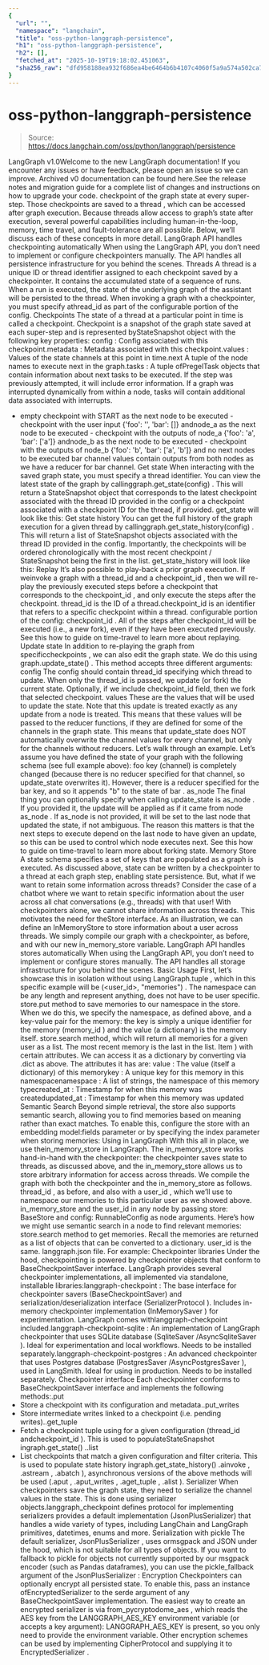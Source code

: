 ```yaml
---
{
  "url": "",
  "namespace": "langchain",
  "title": "oss-python-langgraph-persistence",
  "h1": "oss-python-langgraph-persistence",
  "h2": [],
  "fetched_at": "2025-10-19T19:18:02.451063",
  "sha256_raw": "dfd958188ea932f686ea4be6464b6b4107c4060f5a9a574a502ca74d3c4710c7"
}
---
```


# oss-python-langgraph-persistence

> Source: https://docs.langchain.com/oss/python/langgraph/persistence

LangGraph v1.0Welcome to the new LangGraph documentation! If you encounter any issues or have feedback, please open an issue so we can improve. Archived v0 documentation can be found here.See the release notes and migration guide for a complete list of changes and instructions on how to upgrade your code.
checkpoint
of the graph state at every super-step. Those checkpoints are saved to a thread
, which can be accessed after graph execution. Because threads
allow access to graph’s state after execution, several powerful capabilities including human-in-the-loop, memory, time travel, and fault-tolerance are all possible. Below, we’ll discuss each of these concepts in more detail.
LangGraph API handles checkpointing automatically
When using the LangGraph API, you don’t need to implement or configure checkpointers manually. The API handles all persistence infrastructure for you behind the scenes.
Threads
A thread is a unique ID or thread identifier assigned to each checkpoint saved by a checkpointer. It contains the accumulated state of a sequence of runs. When a run is executed, the state of the underlying graph of the assistant will be persisted to the thread. When invoking a graph with a checkpointer, you must specify athread_id
as part of the configurable
portion of the config.
Checkpoints
The state of a thread at a particular point in time is called a checkpoint. Checkpoint is a snapshot of the graph state saved at each super-step and is represented byStateSnapshot
object with the following key properties:
config
: Config associated with this checkpoint.metadata
: Metadata associated with this checkpoint.values
: Values of the state channels at this point in time.next
A tuple of the node names to execute next in the graph.tasks
: A tuple ofPregelTask
objects that contain information about next tasks to be executed. If the step was previously attempted, it will include error information. If a graph was interrupted dynamically from within a node, tasks will contain additional data associated with interrupts.
- empty checkpoint with
START
as the next node to be executed - checkpoint with the user input
{'foo': '', 'bar': []}
andnode_a
as the next node to be executed - checkpoint with the outputs of
node_a
{'foo': 'a', 'bar': ['a']}
andnode_b
as the next node to be executed - checkpoint with the outputs of
node_b
{'foo': 'b', 'bar': ['a', 'b']}
and no next nodes to be executed
bar
channel values contain outputs from both nodes as we have a reducer for bar
channel.
Get state
When interacting with the saved graph state, you must specify a thread identifier. You can view the latest state of the graph by callinggraph.get_state(config)
. This will return a StateSnapshot
object that corresponds to the latest checkpoint associated with the thread ID provided in the config or a checkpoint associated with a checkpoint ID for the thread, if provided.
get_state
will look like this:
Get state history
You can get the full history of the graph execution for a given thread by callinggraph.get_state_history(config)
. This will return a list of StateSnapshot
objects associated with the thread ID provided in the config. Importantly, the checkpoints will be ordered chronologically with the most recent checkpoint / StateSnapshot
being the first in the list.
get_state_history
will look like this:
Replay
It’s also possible to play-back a prior graph execution. If weinvoke
a graph with a thread_id
and a checkpoint_id
, then we will re-play the previously executed steps before a checkpoint that corresponds to the checkpoint_id
, and only execute the steps after the checkpoint.
thread_id
is the ID of a thread.checkpoint_id
is an identifier that refers to a specific checkpoint within a thread.
configurable
portion of the config:
checkpoint_id
. All of the steps after checkpoint_id
will be executed (i.e., a new fork), even if they have been executed previously. See this how to guide on time-travel to learn more about replaying.
Update state
In addition to re-playing the graph from specificcheckpoints
, we can also edit the graph state. We do this using graph.update_state()
. This method accepts three different arguments:
config
The config should contain thread_id
specifying which thread to update. When only the thread_id
is passed, we update (or fork) the current state. Optionally, if we include checkpoint_id
field, then we fork that selected checkpoint.
values
These are the values that will be used to update the state. Note that this update is treated exactly as any update from a node is treated. This means that these values will be passed to the reducer functions, if they are defined for some of the channels in the graph state. This means that update_state
does NOT automatically overwrite the channel values for every channel, but only for the channels without reducers. Let’s walk through an example.
Let’s assume you have defined the state of your graph with the following schema (see full example above):
foo
key (channel) is completely changed (because there is no reducer specified for that channel, so update_state
overwrites it). However, there is a reducer specified for the bar
key, and so it appends "b"
to the state of bar
.
as_node
The final thing you can optionally specify when calling update_state
is as_node
. If you provided it, the update will be applied as if it came from node as_node
. If as_node
is not provided, it will be set to the last node that updated the state, if not ambiguous. The reason this matters is that the next steps to execute depend on the last node to have given an update, so this can be used to control which node executes next. See this how to guide on time-travel to learn more about forking state.
Memory Store
A state schema specifies a set of keys that are populated as a graph is executed. As discussed above, state can be written by a checkpointer to a thread at each graph step, enabling state persistence. But, what if we want to retain some information across threads? Consider the case of a chatbot where we want to retain specific information about the user across all chat conversations (e.g., threads) with that user! With checkpointers alone, we cannot share information across threads. This motivates the need for theStore
interface. As an illustration, we can define an InMemoryStore
to store information about a user across threads. We simply compile our graph with a checkpointer, as before, and with our new in_memory_store
variable.
LangGraph API handles stores automatically
When using the LangGraph API, you don’t need to implement or configure stores manually. The API handles all storage infrastructure for you behind the scenes.
Basic Usage
First, let’s showcase this in isolation without using LangGraph.tuple
, which in this specific example will be (<user_id>, "memories")
. The namespace can be any length and represent anything, does not have to be user specific.
store.put
method to save memories to our namespace in the store. When we do this, we specify the namespace, as defined above, and a key-value pair for the memory: the key is simply a unique identifier for the memory (memory_id
) and the value (a dictionary) is the memory itself.
store.search
method, which will return all memories for a given user as a list. The most recent memory is the last in the list.
Item
) with certain attributes. We can access it as a dictionary by converting via .dict
as above.
The attributes it has are:
value
: The value (itself a dictionary) of this memorykey
: A unique key for this memory in this namespacenamespace
: A list of strings, the namespace of this memory typecreated_at
: Timestamp for when this memory was createdupdated_at
: Timestamp for when this memory was updated
Semantic Search
Beyond simple retrieval, the store also supports semantic search, allowing you to find memories based on meaning rather than exact matches. To enable this, configure the store with an embedding model:fields
parameter or by specifying the index
parameter when storing memories:
Using in LangGraph
With this all in place, we use thein_memory_store
in LangGraph. The in_memory_store
works hand-in-hand with the checkpointer: the checkpointer saves state to threads, as discussed above, and the in_memory_store
allows us to store arbitrary information for access across threads. We compile the graph with both the checkpointer and the in_memory_store
as follows.
thread_id
, as before, and also with a user_id
, which we’ll use to namespace our memories to this particular user as we showed above.
in_memory_store
and the user_id
in any node by passing store: BaseStore
and config: RunnableConfig
as node arguments. Here’s how we might use semantic search in a node to find relevant memories:
store.search
method to get memories. Recall the memories are returned as a list of objects that can be converted to a dictionary.
user_id
is the same.
langgraph.json
file. For example:
Checkpointer libraries
Under the hood, checkpointing is powered by checkpointer objects that conform to BaseCheckpointSaver interface. LangGraph provides several checkpointer implementations, all implemented via standalone, installable libraries:langgraph-checkpoint
: The base interface for checkpointer savers (BaseCheckpointSaver) and serialization/deserialization interface (SerializerProtocol
). Includes in-memory checkpointer implementation (InMemorySaver
) for experimentation. LangGraph comes withlanggraph-checkpoint
included.langgraph-checkpoint-sqlite
: An implementation of LangGraph checkpointer that uses SQLite database (SqliteSaver
/AsyncSqliteSaver
). Ideal for experimentation and local workflows. Needs to be installed separately.langgraph-checkpoint-postgres
: An advanced checkpointer that uses Postgres database (PostgresSaver
/AsyncPostgresSaver
), used in LangSmith. Ideal for using in production. Needs to be installed separately.
Checkpointer interface
Each checkpointer conforms to BaseCheckpointSaver interface and implements the following methods:.put
- Store a checkpoint with its configuration and metadata..put_writes
- Store intermediate writes linked to a checkpoint (i.e. pending writes)..get_tuple
- Fetch a checkpoint tuple using for a given configuration (thread_id
andcheckpoint_id
). This is used to populateStateSnapshot
ingraph.get_state()
..list
- List checkpoints that match a given configuration and filter criteria. This is used to populate state history ingraph.get_state_history()
.ainvoke
, .astream
, .abatch
), asynchronous versions of the above methods will be used (.aput
, .aput_writes
, .aget_tuple
, .alist
).
Serializer
When checkpointers save the graph state, they need to serialize the channel values in the state. This is done using serializer objects.langgraph_checkpoint
defines protocol for implementing serializers provides a default implementation (JsonPlusSerializer) that handles a wide variety of types, including LangChain and LangGraph primitives, datetimes, enums and more.
Serialization with pickle
The default serializer, JsonPlusSerializer
, uses ormsgpack and JSON under the hood, which is not suitable for all types of objects.
If you want to fallback to pickle for objects not currently supported by our msgpack encoder (such as Pandas dataframes),
you can use the pickle_fallback
argument of the JsonPlusSerializer
:
Encryption
Checkpointers can optionally encrypt all persisted state. To enable this, pass an instance ofEncryptedSerializer
to the serde
argument of any BaseCheckpointSaver
implementation. The easiest way to create an encrypted serializer is via from_pycryptodome_aes
, which reads the AES key from the LANGGRAPH_AES_KEY
environment variable (or accepts a key
argument):
LANGGRAPH_AES_KEY
is present, so you only need to provide the environment variable. Other encryption schemes can be used by implementing CipherProtocol
and supplying it to EncryptedSerializer
.